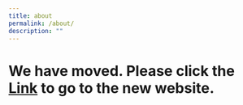 ```yaml
---
title: about
permalink: /about/
description: ""
---
```

# We have moved. Please click  the [Link](http://www.wsg.gov.sg) to go to the new website.